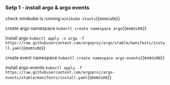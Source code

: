 
### Setp 1 - install argo & argo events

check minikube is running
`minikube stauts`{{execute}}

create argo namespace
`kubectl create namespace argo`{{execute}}

install argo 
`kubectl apply -n argo -f https://raw.githubusercontent.com/argoproj/argo/stable/manifests/install.yaml`{{execute}}

create event namespace 
`kubectl create namespace argo-events`{{execute}}

install argo-events
`kubectl apply -f https://raw.githubusercontent.com/argoproj/argo-events/stable/manifests/install.yaml`{{execute}}
